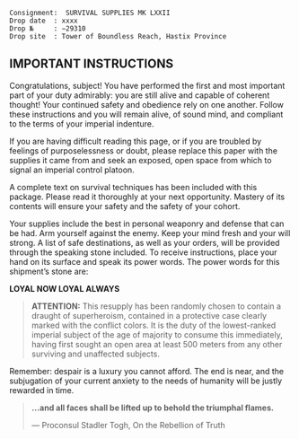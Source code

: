     Consignment:  SURVIVAL SUPPLIES MK LXXII
    Drop date  : xxxx
    Drop №     : −29310
    Drop site  : Tower of Boundless Reach, Hastix Province

## IMPORTANT INSTRUCTIONS

Congratulations, subject!  You have performed the first and most important part
of your duty admirably:  you are still alive and capable of coherent thought!
Your continued safety and obedience rely on one another.  Follow these
instructions and you will remain alive, of sound mind, and compliant to the
terms of your imperial indenture.

If you are having difficult reading this page, or if you are troubled by
feelings of purposelessness or doubt, please replace this paper with the
supplies it came from and seek an exposed, open space from which to signal an
imperial control platoon.

A complete text on survival techniques has been included with this package.
Please read it thoroughly at your next opportunity.  Mastery of its contents
will ensure your safety and the safety of your cohort.

Your supplies include the best in personal weaponry and defense that can be
had.  Arm yourself against the enemy.  Keep your mind fresh and your will
strong.  A list of safe destinations, as well as your orders, will be provided
through the speaking stone included.  To receive instructions, place your hand
on its surface and speak its power words.  The power words for this shipment’s
stone are:

**LOYAL NOW LOYAL ALWAYS**

> **ATTENTION:**  This resupply has been randomly chosen to contain a draught
> of superheroism, contained in a protective case clearly marked with the
> conflict colors.  It is the duty of the lowest-ranked imperial subject of the
> age of majority to consume this immediately, having first sought an open area
> at least 500 meters from any other surviving and unaffected subjects.

Remember:  despair is a luxury you cannot afford.  The end is near, and the
subjugation of your current anxiety to the needs of humanity will be justly
rewarded in time.

> **…and all faces shall be lifted up to behold the triumphal flames.**
>
> — Proconsul Stadler Togh, On the Rebellion of Truth
